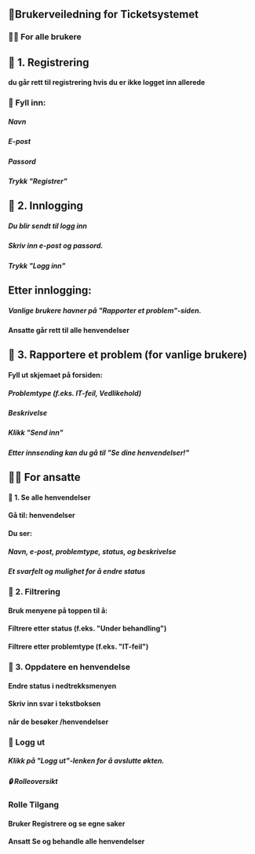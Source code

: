 ## 📘Brukerveiledning for Ticketsystemet
### ****🧑‍💻 For alle brukere****

## 🔹 1. Registrering
#### du går rett til registrering hvis du er ikke logget inn allerede

### 📝 Fyll inn:

##### Navn

##### E-post

##### Passord

##### Trykk "Registrer"



## 🔹 2. Innlogging
##### Du blir sendt til logg inn

##### Skriv inn e-post og passord.

##### Trykk "Logg inn"

## Etter innlogging:

##### Vanlige brukere havner på "Rapporter et problem"-siden.

#### Ansatte går rett til alle henvendelser 

## 📝 3. Rapportere et problem (for vanlige brukere)
#### Fyll ut skjemaet på forsiden:

##### Problemtype (f.eks. IT-feil, Vedlikehold)

##### Beskrivelse

##### Klikk "Send inn"

##### Etter innsending kan du gå til "Se dine henvendelser!"

## 🧑‍🔧 For ansatte
#### 🔹 1. Se alle henvendelser
#### Gå til: henvendelser

#### Du ser:

##### Navn, e-post, problemtype, status, og beskrivelse

##### Et svarfelt og mulighet for å endre status

### 🔹 2. Filtrering
#### Bruk menyene på toppen til å:

#### Filtrere etter status (f.eks. "Under behandling")

#### Filtrere etter problemtype (f.eks. "IT-feil")

### 🔹 3. Oppdatere en henvendelse
#### Endre status i nedtrekksmenyen

#### Skriv inn svar i tekstboksen

#### når de besøker /henvendelser

### 🔐 Logg ut
##### Klikk på "Logg ut"-lenken for å avslutte økten.

##### 🔒 Rolleoversikt
### Rolle	Tilgang
#### Bruker	Registrere og se egne saker
#### Ansatt	Se og behandle alle henvendelser